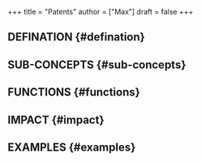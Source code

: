 +++
title = "Patents"
author = ["Max"]
draft = false
+++

## DEFINATION {#defination}


## SUB-CONCEPTS {#sub-concepts}


## FUNCTIONS {#functions}


## IMPACT {#impact}


## EXAMPLES {#examples}
